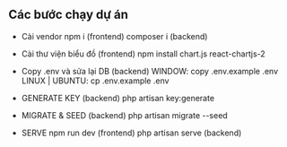 ## Các bước chạy dự án

- Cài vendor
npm i        (frontend)
composer i   (backend)

- Cài thư viện biểu đồ (frontend)
npm install chart.js react-chartjs-2

- Copy .env và sửa lại DB   (backend)
WINDOW:           copy .env.example .env
LINUX | UBUNTU:   cp .env.example .env

- GENERATE KEY   (backend)
php artisan key:generate

- MIGRATE & SEED   (backend)
php artisan migrate --seed

- SERVE
npm run dev         (frontend)
php artisan serve   (backend)

